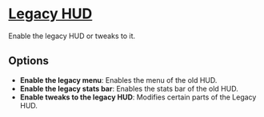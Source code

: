 # [Legacy HUD](https://www.mousehuntgame.com/preferences.php?tab=mousehunt-improved-settings#mousehunt-improved-settings-feature-legacy-hud)

Enable the legacy HUD or tweaks to it.

## Options

- **Enable the legacy menu**: Enables the menu of the old HUD.
- **Enable the legacy stats bar**: Enables the stats bar of the old HUD.
- **Enable tweaks to the legacy HUD**: Modifies certain parts of the Legacy HUD.
